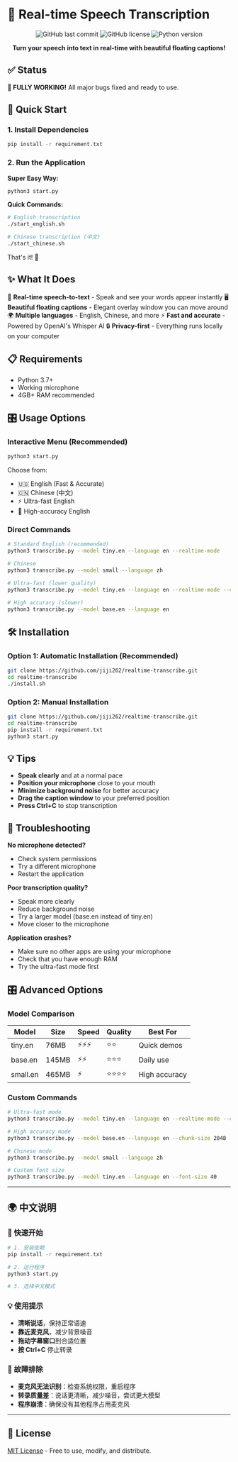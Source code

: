 # 🎤 Real-time Speech Transcription

<div align="center">

![GitHub last commit](https://img.shields.io/github/last-commit/jiji262/realtime-transcribe)
![GitHub license](https://img.shields.io/github/license/jiji262/realtime-transcribe)
![Python version](https://img.shields.io/badge/python-3.7%2B-blue)

**Turn your speech into text in real-time with beautiful floating captions!**

</div>

## ✅ Status

**🎉 FULLY WORKING!** All major bugs fixed and ready to use.

## 🚀 Quick Start

### 1. Install Dependencies
```bash
pip install -r requirement.txt
```

### 2. Run the Application

**Super Easy Way:**
```bash
python3 start.py
```

**Quick Commands:**
```bash
# English transcription
./start_english.sh

# Chinese transcription (中文)
./start_chinese.sh
```

That's it! 🎉

## ✨ What It Does

🎯 **Real-time speech-to-text** - Speak and see your words appear instantly
🖥️ **Beautiful floating captions** - Elegant overlay window you can move around
🌍 **Multiple languages** - English, Chinese, and more
⚡ **Fast and accurate** - Powered by OpenAI's Whisper AI
🔒 **Privacy-first** - Everything runs locally on your computer

## 📋 Requirements

- Python 3.7+
- Working microphone
- 4GB+ RAM recommended

## 🎛️ Usage Options

### Interactive Menu (Recommended)
```bash
python3 start.py
```
Choose from:
- 🇺🇸 English (Fast & Accurate)
- 🇨🇳 Chinese (中文)
- ⚡ Ultra-fast English
- 🎯 High-accuracy English

### Direct Commands
```bash
# Standard English (recommended)
python3 transcribe.py --model tiny.en --language en --realtime-mode

# Chinese
python3 transcribe.py --model small --language zh

# Ultra-fast (lower quality)
python3 transcribe.py --model tiny.en --language en --realtime-mode --chunk-size 512

# High accuracy (slower)
python3 transcribe.py --model base.en --language en
```

## 🛠️ Installation

### Option 1: Automatic Installation (Recommended)
```bash
git clone https://github.com/jiji262/realtime-transcribe.git
cd realtime-transcribe
./install.sh
```

### Option 2: Manual Installation
```bash
git clone https://github.com/jiji262/realtime-transcribe.git
cd realtime-transcribe
pip install -r requirement.txt
python3 start.py
```

## 💡 Tips

- **Speak clearly** and at a normal pace
- **Position your microphone** close to your mouth
- **Minimize background noise** for better accuracy
- **Drag the caption window** to your preferred position
- **Press Ctrl+C** to stop transcription

## 🔧 Troubleshooting

**No microphone detected?**
- Check system permissions
- Try a different microphone
- Restart the application

**Poor transcription quality?**
- Speak more clearly
- Reduce background noise
- Try a larger model (base.en instead of tiny.en)
- Move closer to the microphone

**Application crashes?**
- Make sure no other apps are using your microphone
- Check that you have enough RAM
- Try the ultra-fast mode first

## 🎛️ Advanced Options

### Model Comparison

| Model | Size | Speed | Quality | Best For |
|-------|------|-------|---------|----------|
| tiny.en | 76MB | ⚡⚡⚡ | ⭐⭐ | Quick demos |
| base.en | 145MB | ⚡⚡ | ⭐⭐⭐ | Daily use |
| small.en | 465MB | ⚡ | ⭐⭐⭐⭐ | High accuracy |

### Custom Commands

```bash
# Ultra-fast mode
python3 transcribe.py --model tiny.en --language en --realtime-mode --chunk-size 512

# High accuracy mode
python3 transcribe.py --model base.en --language en --chunk-size 2048

# Chinese mode
python3 transcribe.py --model small --language zh

# Custom font size
python3 transcribe.py --model tiny.en --language en --font-size 40
```

---

## 🌍 中文说明

### 🚀 快速开始
```bash
# 1. 安装依赖
pip install -r requirement.txt

# 2. 运行程序
python3 start.py

# 3. 选择中文模式
```

### 💡 使用提示
- **清晰说话**，保持正常语速
- **靠近麦克风**，减少背景噪音
- **拖动字幕窗口**到合适位置
- **按 Ctrl+C** 停止转录

### 🔧 故障排除
- **麦克风无法识别**：检查系统权限，重启程序
- **转录质量差**：说话更清晰，减少噪音，尝试更大模型
- **程序崩溃**：确保没有其他程序占用麦克风

---

## 📄 License

[MIT License](LICENSE) - Free to use, modify, and distribute.
